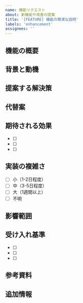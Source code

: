 ```yaml
---
name: 機能リクエスト
about: 新機能や改善の提案
title: '[FEATURE] 機能の簡潔な説明'
labels: 'enhancement'
assignees: ''
---
```


## 機能の概要

<!-- 提案する機能を簡潔に説明してください -->

## 背景と動機

<!-- なぜこの機能が必要なのか、どのような問題を解決するのかを説明してください -->

## 提案する解決策

<!-- どのように実装すべきか、具体的なアイデアがあれば記載してください -->

## 代替案

<!-- 検討した他の解決策があれば記載してください -->

## 期待される効果

- [ ] <!-- 効果1 -->
- [ ] <!-- 効果2 -->
- [ ] <!-- 効果3 -->

## 実装の複雑さ

- [ ] 小（1-2日程度）
- [ ] 中（3-5日程度）
- [ ] 大（1週間以上）
- [ ] 不明

## 影響範囲

<!-- この機能が影響を与える可能性のある既存機能やコンポーネント -->

## 受け入れ基準

- [ ] <!-- この機能が完成したと判断できる条件1 -->
- [ ] <!-- 条件2 -->
- [ ] <!-- 条件3 -->

## 参考資料

<!-- 関連するドキュメント、類似機能の例、参考URLなど -->

## 追加情報

<!-- その他、実装に役立つ情報があれば記載してください -->
